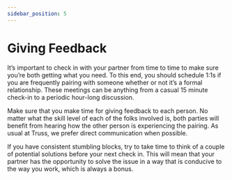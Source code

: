 ```yaml
---
sidebar_position: 5
---
```


# Giving Feedback

It’s important to check in with your partner from time to time to make sure
you’re both getting what you need. To this end, you should schedule 1:1s if you
are frequently pairing with someone whether or not it’s a formal relationship.
These meetings can be anything from a casual 15 minute check-in to a periodic
hour-long discussion.

Make sure that you make time for giving feedback to each person. No matter what
the skill level of each of the folks involved is, both parties will benefit from
hearing how the other person is experiencing the pairing. As usual at Truss, we
prefer direct communication when possible.

If you have consistent stumbling blocks, try to take time to think of a couple
of potential solutions before your next check in. This will mean that your
partner has the opportunity to solve the issue in a way that is conducive to the
way you work, which is always a bonus.
